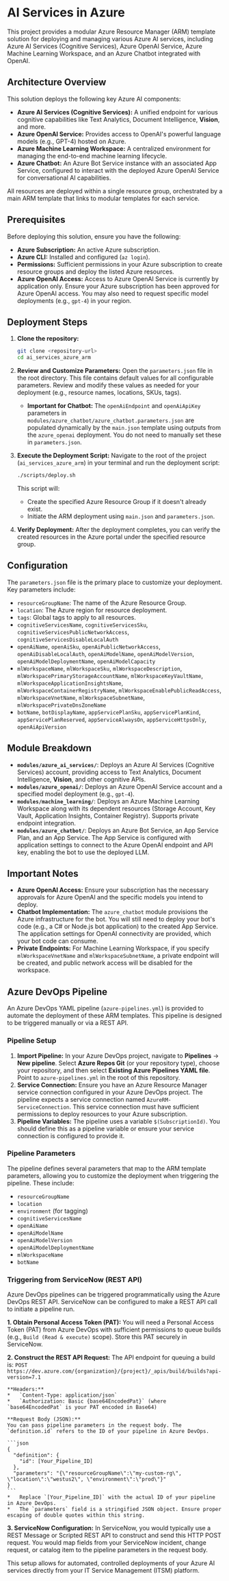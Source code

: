 # AI Services in Azure

This project provides a modular Azure Resource Manager (ARM) template solution for deploying and managing various Azure AI services, including Azure AI Services (Cognitive Services), Azure OpenAI Service, Azure Machine Learning Workspace, and an Azure Chatbot integrated with OpenAI.

## Architecture Overview

This solution deploys the following key Azure AI components:

*   **Azure AI Services (Cognitive Services):** A unified endpoint for various cognitive capabilities like Text Analytics, Document Intelligence, **Vision**, and more.
*   **Azure OpenAI Service:** Provides access to OpenAI's powerful language models (e.g., GPT-4) hosted on Azure.
*   **Azure Machine Learning Workspace:** A centralized environment for managing the end-to-end machine learning lifecycle.
*   **Azure Chatbot:** An Azure Bot Service instance with an associated App Service, configured to interact with the deployed Azure OpenAI Service for conversational AI capabilities.

All resources are deployed within a single resource group, orchestrated by a main ARM template that links to modular templates for each service.

## Prerequisites

Before deploying this solution, ensure you have the following:

*   **Azure Subscription:** An active Azure subscription.
*   **Azure CLI:** Installed and configured (`az login`).
*   **Permissions:** Sufficient permissions in your Azure subscription to create resource groups and deploy the listed Azure resources.
*   **Azure OpenAI Access:** Access to Azure OpenAI Service is currently by application only. Ensure your Azure subscription has been approved for Azure OpenAI access. You may also need to request specific model deployments (e.g., `gpt-4`) in your region.

## Deployment Steps

1.  **Clone the repository:**
    ```bash
    git clone <repository-url>
    cd ai_services_azure_arm
    ```

2.  **Review and Customize Parameters:**
    Open the `parameters.json` file in the root directory. This file contains default values for all configurable parameters. Review and modify these values as needed for your deployment (e.g., resource names, locations, SKUs, tags).

    *   **Important for Chatbot:** The `openAiEndpoint` and `openAiApiKey` parameters in `modules/azure_chatbot/azure_chatbot.parameters.json` are populated dynamically by the `main.json` template using outputs from the `azure_openai` deployment. You do not need to manually set these in `parameters.json`.

3.  **Execute the Deployment Script:**
    Navigate to the root of the project (`ai_services_azure_arm`) in your terminal and run the deployment script:
    ```bash
    ./scripts/deploy.sh
    ```
    This script will:
    *   Create the specified Azure Resource Group if it doesn't already exist.
    *   Initiate the ARM deployment using `main.json` and `parameters.json`.

4.  **Verify Deployment:**
    After the deployment completes, you can verify the created resources in the Azure portal under the specified resource group.

## Configuration

The `parameters.json` file is the primary place to customize your deployment. Key parameters include:

*   `resourceGroupName`: The name of the Azure Resource Group.
*   `location`: The Azure region for resource deployment.
*   `tags`: Global tags to apply to all resources.
*   `cognitiveServicesName`, `cognitiveServicesSku`, `cognitiveServicesPublicNetworkAccess`, `cognitiveServicesDisableLocalAuth`
*   `openAiName`, `openAiSku`, `openAiPublicNetworkAccess`, `openAiDisableLocalAuth`, `openAiModelName`, `openAiModelVersion`, `openAiModelDeploymentName`, `openAiModelCapacity`
*   `mlWorkspaceName`, `mlWorkspaceSku`, `mlWorkspaceDescription`, `mlWorkspacePrimaryStorageAccountName`, `mlWorkspaceKeyVaultName`, `mlWorkspaceApplicationInsightsName`, `mlWorkspaceContainerRegistryName`, `mlWorkspaceEnablePublicReadAccess`, `mlWorkspaceVnetName`, `mlWorkspaceSubnetName`, `mlWorkspacePrivateDnsZoneName`
*   `botName`, `botDisplayName`, `appServicePlanSku`, `appServicePlanKind`, `appServicePlanReserved`, `appServiceAlwaysOn`, `appServiceHttpsOnly`, `openAiApiVersion`

## Module Breakdown

*   **`modules/azure_ai_services/`**: Deploys an Azure AI Services (Cognitive Services) account, providing access to Text Analytics, Document Intelligence, **Vision**, and other cognitive APIs.
*   **`modules/azure_openai/`**: Deploys an Azure OpenAI Service account and a specified model deployment (e.g., `gpt-4`).
*   **`modules/machine_learning/`**: Deploys an Azure Machine Learning Workspace along with its dependent resources (Storage Account, Key Vault, Application Insights, Container Registry). Supports private endpoint integration.
*   **`modules/azure_chatbot/`**: Deploys an Azure Bot Service, an App Service Plan, and an App Service. The App Service is configured with application settings to connect to the Azure OpenAI endpoint and API key, enabling the bot to use the deployed LLM.

## Important Notes

*   **Azure OpenAI Access:** Ensure your subscription has the necessary approvals for Azure OpenAI and the specific models you intend to deploy.
*   **Chatbot Implementation:** The `azure_chatbot` module provisions the Azure infrastructure for the bot. You will still need to deploy your bot's code (e.g., a C# or Node.js bot application) to the created App Service. The application settings for OpenAI connectivity are provided, which your bot code can consume.
*   **Private Endpoints:** For Machine Learning Workspace, if you specify `mlWorkspaceVnetName` and `mlWorkspaceSubnetName`, a private endpoint will be created, and public network access will be disabled for the workspace.

## Azure DevOps Pipeline

An Azure DevOps YAML pipeline (`azure-pipelines.yml`) is provided to automate the deployment of these ARM templates. This pipeline is designed to be triggered manually or via a REST API.

### Pipeline Setup

1.  **Import Pipeline:** In your Azure DevOps project, navigate to **Pipelines** -> **New pipeline**. Select **Azure Repos Git** (or your repository type), choose your repository, and then select **Existing Azure Pipelines YAML file**. Point to `azure-pipelines.yml` in the root of this repository.
2.  **Service Connection:** Ensure you have an Azure Resource Manager service connection configured in your Azure DevOps project. The pipeline expects a service connection named `AzureRM-ServiceConnection`. This service connection must have sufficient permissions to deploy resources to your Azure subscription.
3.  **Pipeline Variables:** The pipeline uses a variable `$(SubscriptionId)`. You should define this as a pipeline variable or ensure your service connection is configured to provide it.

### Pipeline Parameters

The pipeline defines several parameters that map to the ARM template parameters, allowing you to customize the deployment when triggering the pipeline. These include:

*   `resourceGroupName`
*   `location`
*   `environment` (for tagging)
*   `cognitiveServicesName`
*   `openAiName`
*   `openAiModelName`
*   `openAiModelVersion`
*   `openAiModelDeploymentName`
*   `mlWorkspaceName`
*   `botName`

### Triggering from ServiceNow (REST API)

Azure DevOps pipelines can be triggered programmatically using the Azure DevOps REST API. ServiceNow can be configured to make a REST API call to initiate a pipeline run.

**1. Obtain Personal Access Token (PAT):**
    You will need a Personal Access Token (PAT) from Azure DevOps with sufficient permissions to queue builds (e.g., `Build (Read & execute)` scope). Store this PAT securely in ServiceNow.

**2. Construct the REST API Request:**
    The API endpoint for queuing a build is:
    `POST https://dev.azure.com/{organization}/{project}/_apis/build/builds?api-version=7.1`

    **Headers:**
    *   `Content-Type: application/json`
    *   `Authorization: Basic {base64EncodedPat}` (where `base64EncodedPat` is your PAT encoded in Base64)

    **Request Body (JSON):**
    You can pass pipeline parameters in the request body. The `definition.id` refers to the ID of your pipeline in Azure DevOps.

    ```json
    {
      "definition": {
        "id": [Your_Pipeline_ID]
      },
      "parameters": "{\"resourceGroupName\":\"my-custom-rg\", \"location\":\"westus2\", \"environment\":\"prod\"}"
    }
    ```
    *   Replace `[Your_Pipeline_ID]` with the actual ID of your pipeline in Azure DevOps.
    *   The `parameters` field is a stringified JSON object. Ensure proper escaping of double quotes within this string.

**3. ServiceNow Configuration:**
    In ServiceNow, you would typically use a REST Message or Scripted REST API to construct and send this HTTP POST request. You would map fields from your ServiceNow incident, change request, or catalog item to the pipeline parameters in the request body.

This setup allows for automated, controlled deployments of your Azure AI services directly from your IT Service Management (ITSM) platform.
